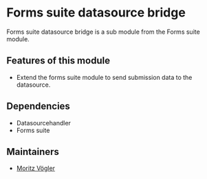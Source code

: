 Forms suite datasource bridge
=========

Forms suite datasource bridge is a sub module from the Forms suite module.

Features of this module
-----------

* Extend the forms suite module to send submission data to the datasource.

Dependencies
------------

* Datasourcehandler
* Forms suite

Maintainers
-----------

* [Moritz Vögler](mailto:mvoegler@artus.com)
